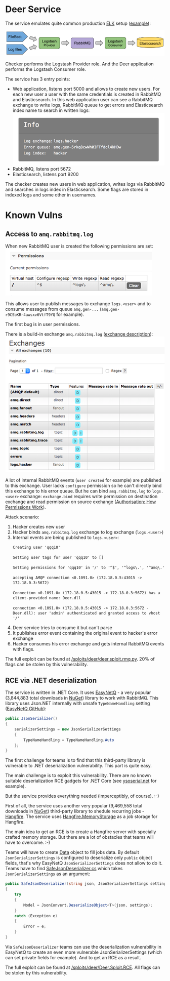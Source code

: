 # Deer Service

The service emulates quite common production [ELK](https://www.elastic.co/what-is/elk-stack) setup ([example](https://medium.com/@anderskmadsen/elk-and-rabbitmq-in-docker-44c6fd501015)):

![Logstash + RabbitMQ + Elasticsearch](logstash_rabbitmq_elasticsearch.png)

Checker performs the Logstash Provider role. And the Deer application performs the Logstash Consumer role.

The service has 3 entry points:

* Web application, listens port 5000 and allows to create new users. For each new user a user with the same credentials is created in RabbitMQ and Elasticsearch. In this web application user can see a RabbitMQ exchange to write logs, RabbitMQ queue to get errors and Elasticsearch index name to search in written logs:
  ![Deer app home page](deer-app-home-page.png)
* RabbitMQ, listens port 5672
* Elasticsearch, listens port 9200

The checker creates new users in web application, writes logs via RabbitMQ and searches in logs index in Elasticsearch. Some flags are stored in indexed logs and some other in usernames.

# Known Vulns

## Access to `amq.rabbitmq.log`

When new RabbitMQ user is created the following permissions are set:
![RabbitMQ user permissions](rabbitmq-user.permissions.png)

This allows user to publish messages to exchange `logs.<user>` and to consume messages from queue `amq.gen-...` (`amq.gen-r9CSbKRr4awsxv6VtfT9YQ` for example).

The first bug is in user permissions.

There is a build-in exchange `amq.rabbitmq.log` ([exchange description](https://www.rabbitmq.com/event-exchange.html)):
![RabbitMQ exchanges](rabbitmq-exchanges.png)

A lot of internal RabbitMQ events (`user created` for example) are published to this exchange. User lacks `configure` permission so he can't directly bind this exchange to his error queue. But he can bind `amq.rabbitmq.log` to `logs.<user>` exchange: `exchange.bind` requires write permission on destination exchange and read permission on source exchange ([Authorisation: How Permissions Work](https://www.rabbitmq.com/access-control.html#authorisation)).

Attack scenario:
1. Hacker creates new user
2. Hacker binds `amq.rabbitmq.log` exchange to log exchange (`logs.<user>`)
3. Internal events are being published to `logs.<user>`:
   ```
   Creating user 'qqq10'

   Setting user tags for user 'qqq10' to []

   Setting permissions for 'qqq10' in '/' to '^$', '^logs\.', '^amq\.'

   accepting AMQP connection <0.1091.0> (172.18.0.5:43015 -> 172.18.0.3:5672)

   Connection <0.1091.0> (172.18.0.5:43015 -> 172.18.0.3:5672) has a client-provided name: Deer.dll

   connection <0.1091.0> (172.18.0.5:43015 -> 172.18.0.3:5672 - Deer.dll): user 'admin' authenticated and granted access to vhost '/'
   ```
4. Deer service tries to consume it but can't parse
5. It publishes error event containing the original event to hacker's error exchange
6. Hacker consumes his error exchange and gets internal RabbitMQ events with flags.

The full exploit can be found at [/sploits/deer/deer.sploit.rmq.py](../../sploits/deer/deer.sploit.rmq.py). 20% of flags can be stolen by this vulnerability.

## RCE via .NET deserialization

The service is written in .NET Core. It uses [EasyNetQ](http://easynetq.com/) - a very popular (3,844,883 total downloads in [NuGet](https://www.nuget.org/packages/EasyNetQ/)) library to work with RabbitMQ. This library uses Json.NET internally with unsafe `TypeNameHandling` setting ([EasyNetQ GitHub](https://github.com/EasyNetQ/EasyNetQ/blob/88c12ea70074e5693e38e21a0a92d2d9a344ddf4/Source/EasyNetQ/JsonSerializer.cs#L15)):
```csharp
public JsonSerializer()
{
    serializerSettings = new JsonSerializerSettings
    {
        TypeNameHandling = TypeNameHandling.Auto
    };
}
```

The first challenge for teams is to find that this third-party library is vulnerable to .NET deserialization vulnerability. This part is quite easy.

The main challenge is to exploit this vulnerability. There are no known suitable deserialization RCE gadgets for .NET Core (see [ysoserial.net](https://github.com/pwntester/ysoserial.net) for example).

But the service provides everything needed (imperceptibly, of course). :-)

First of all, the service uses another very popular (9,469,558 total downloads in [NuGet](https://www.nuget.org/packages/Hangfire.Core/)) third-party library to shedule recurring jobs - [Hangfire](https://www.hangfire.io/). The service uses [Hangfire.MemoryStorage](https://github.com/perrich/Hangfire.MemoryStorage) as a job storage for Hangfire.

The main idea to get an RCE is to create a Hangfire server with specially crafted memory storage. But there are a lot of obstacles that teams will have to overcome. :-)

Teams will have to create [Data](https://github.com/perrich/Hangfire.MemoryStorage/blob/05984ae16685e1f4483858edecfed98f2c9deb54/src/Hangfire.MemoryStorage/Database/Data.cs#L10) object to fill jobs data. By default `JsonSerializerSettings` is configured to deserialize only `public` object fields, that's why EasyNetQ `JsonSerializerSettings` does not allow to do it. Teams have to find [SafeJsonDeserializer.cs](../../services/deer/src/Deer/Models/Elasticsearch/SafeJsonDeserializer.cs) which takes `JsonSerializerSettings` as an argument:
```csharp
public SafeJsonDeserializer(string json, JsonSerializerSettings settings)
{
    try
    {
        Model = JsonConvert.DeserializeObject<T>(json, settings);
    }
    catch (Exception e)
    {
        Error = e;
    }
}
```

Via `SafeJsonDeserializer` teams can use the deserialization vulnerability in EasyNetQ to create an even more vulnerable JsonSerializerSettings (which can set private fields for example). And to get an RCE as a result.

The full exploit can be found at [/sploits/deer/Deer.Sploit.RCE](../../sploits/deer/Deer.Sploit.RCE/Program.cs). All flags can be stolen by this vulnerability.

